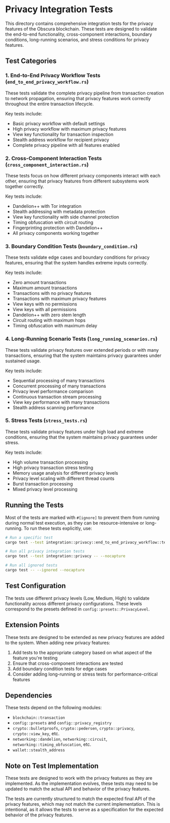 # Privacy Integration Tests

This directory contains comprehensive integration tests for the privacy features of the Obscura blockchain. These tests are designed to validate the end-to-end functionality, cross-component interactions, boundary conditions, long-running scenarios, and stress conditions for privacy features.

## Test Categories

### 1. End-to-End Privacy Workflow Tests (`end_to_end_privacy_workflow.rs`)

These tests validate the complete privacy pipeline from transaction creation to network propagation, ensuring that privacy features work correctly throughout the entire transaction lifecycle.

Key tests include:
- Basic privacy workflow with default settings
- High privacy workflow with maximum privacy features
- View key functionality for transaction inspection
- Stealth address workflow for recipient privacy
- Complete privacy pipeline with all features enabled

### 2. Cross-Component Interaction Tests (`cross_component_interaction.rs`)

These tests focus on how different privacy components interact with each other, ensuring that privacy features from different subsystems work together correctly.

Key tests include:
- Dandelion++ with Tor integration
- Stealth addressing with metadata protection
- View key functionality with side channel protection
- Timing obfuscation with circuit routing
- Fingerprinting protection with Dandelion++
- All privacy components working together

### 3. Boundary Condition Tests (`boundary_condition.rs`)

These tests validate edge cases and boundary conditions for privacy features, ensuring that the system handles extreme inputs correctly.

Key tests include:
- Zero amount transactions
- Maximum amount transactions
- Transactions with no privacy features
- Transactions with maximum privacy features
- View keys with no permissions
- View keys with all permissions
- Dandelion++ with zero stem length
- Circuit routing with maximum hops
- Timing obfuscation with maximum delay

### 4. Long-Running Scenario Tests (`long_running_scenarios.rs`)

These tests validate privacy features over extended periods or with many transactions, ensuring that the system maintains privacy guarantees under sustained usage.

Key tests include:
- Sequential processing of many transactions
- Concurrent processing of many transactions
- Privacy level performance comparison
- Continuous transaction stream processing
- View key performance with many transactions
- Stealth address scanning performance

### 5. Stress Tests (`stress_tests.rs`)

These tests validate privacy features under high load and extreme conditions, ensuring that the system maintains privacy guarantees under stress.

Key tests include:
- High volume transaction processing
- High privacy transaction stress testing
- Memory usage analysis for different privacy levels
- Privacy level scaling with different thread counts
- Burst transaction processing
- Mixed privacy level processing

## Running the Tests

Most of the tests are marked with `#[ignore]` to prevent them from running during normal test execution, as they can be resource-intensive or long-running. To run these tests explicitly, use:

```bash
# Run a specific test
cargo test --test integration::privacy::end_to_end_privacy_workflow::tests::test_basic_privacy_workflow -- --nocapture

# Run all privacy integration tests
cargo test --test integration::privacy -- --nocapture

# Run all ignored tests
cargo test -- --ignored --nocapture
```

## Test Configuration

The tests use different privacy levels (Low, Medium, High) to validate functionality across different privacy configurations. These levels correspond to the presets defined in `config::presets::PrivacyLevel`.

## Extension Points

These tests are designed to be extended as new privacy features are added to the system. When adding new privacy features:

1. Add tests to the appropriate category based on what aspect of the feature you're testing
2. Ensure that cross-component interactions are tested
3. Add boundary condition tests for edge cases
4. Consider adding long-running or stress tests for performance-critical features

## Dependencies

These tests depend on the following modules:
- `blockchain::transaction`
- `config::presets` and `config::privacy_registry`
- `crypto::bulletproofs`, `crypto::pedersen`, `crypto::privacy`, `crypto::view_key`, etc.
- `networking::dandelion`, `networking::circuit`, `networking::timing_obfuscation`, etc.
- `wallet::stealth_address`

## Note on Test Implementation

These tests are designed to work with the privacy features as they are implemented. As the implementation evolves, these tests may need to be updated to match the actual API and behavior of the privacy features.

The tests are currently structured to match the expected final API of the privacy features, which may not match the current implementation. This is intentional, as it allows the tests to serve as a specification for the expected behavior of the privacy features. 